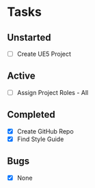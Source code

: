 # Tasks

## Unstarted
- [ ] Create UE5 Project

## Active
- [ ] Assign Project Roles - All

## Completed
- [x] Create GitHub Repo
- [x] Find Style Guide

## Bugs
- [x] None
